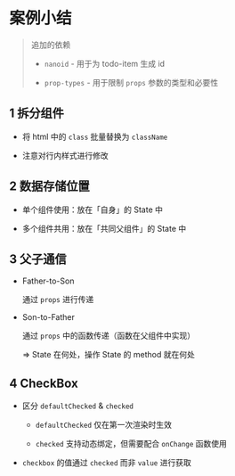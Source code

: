 # 案例小结

> 追加的依赖
> 
> - `nanoid` - 用于为 todo-item 生成 id
> 
> - `prop-types` - 用于限制 `props` 参数的类型和必要性

## 1 拆分组件

- 将 html 中的 `class` 批量替换为 `className`

- 注意对行内样式进行修改

## 2 数据存储位置

- 单个组件使用：放在「自身」的 State 中

- 多个组件共用：放在「共同父组件」的 State 中

## 3 父子通信

- Father-to-Son

    通过 `props` 进行传递

- Son-to-Father

    通过 `props` 中的函数传递（函数在父组件中实现）

    => State 在何处，操作 State 的 method 就在何处

## 4 CheckBox

- 区分 `defaultChecked` & `checked`

    - `defaultChecked` 仅在第一次渲染时生效

    - `checked` 支持动态绑定，但需要配合 `onChange` 函数使用

- `checkbox` 的值通过 `checked` 而非 `value` 进行获取